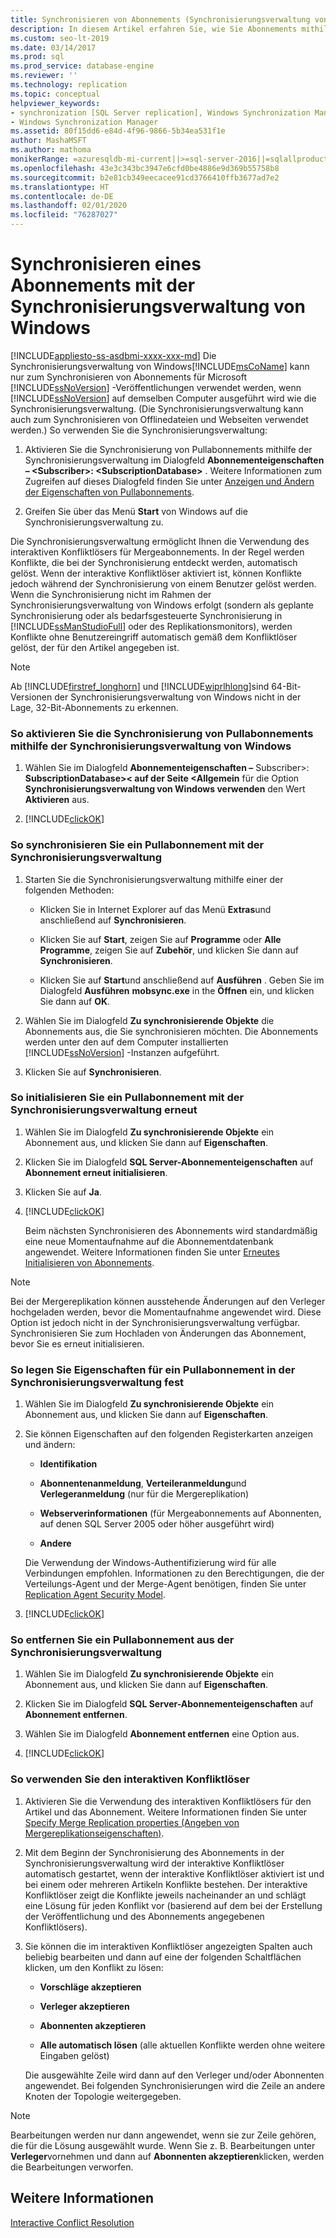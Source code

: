 ```yaml
---
title: Synchronisieren von Abonnements (Synchronisierungsverwaltung von Windows)
description: In diesem Artikel erfahren Sie, wie Sie Abonnements mithilfe der Synchronisierungsverwaltung von Windows synchronisieren.
ms.custom: seo-lt-2019
ms.date: 03/14/2017
ms.prod: sql
ms.prod_service: database-engine
ms.reviewer: ''
ms.technology: replication
ms.topic: conceptual
helpviewer_keywords:
- synchronization [SQL Server replication], Windows Synchronization Manager
- Windows Synchronization Manager
ms.assetid: 80f15dd6-e84d-4f96-9866-5b34ea531f1e
author: MashaMSFT
ms.author: mathoma
monikerRange: =azuresqldb-mi-current||>=sql-server-2016||=sqlallproducts-allversions
ms.openlocfilehash: 43e3c343bc3947e6cfd0be4886e9d369b55758b8
ms.sourcegitcommit: b2e81cb349eecacee91cd3766410ffb3677ad7e2
ms.translationtype: HT
ms.contentlocale: de-DE
ms.lasthandoff: 02/01/2020
ms.locfileid: "76287027"
---
```

# <a name="synchronize-a-subscription-using-windows-synchronization-manager"></a>Synchronisieren eines Abonnements mit der Synchronisierungsverwaltung von Windows
[!INCLUDE[appliesto-ss-asdbmi-xxxx-xxx-md](../../includes/appliesto-ss-asdbmi-xxxx-xxx-md.md)]
  Die Synchronisierungsverwaltung von Windows[!INCLUDE[msCoName](../../includes/msconame-md.md)] kann nur zum Synchronisieren von Abonnements für Microsoft [!INCLUDE[ssNoVersion](../../includes/ssnoversion-md.md)] -Veröffentlichungen verwendet werden, wenn [!INCLUDE[ssNoVersion](../../includes/ssnoversion-md.md)] auf demselben Computer ausgeführt wird wie die Synchronisierungsverwaltung. (Die Synchronisierungsverwaltung kann auch zum Synchronisieren von Offlinedateien und Webseiten verwendet werden.) So verwenden Sie die Synchronisierungsverwaltung:  
  
1.  Aktivieren Sie die Synchronisierung von Pullabonnements mithilfe der Synchronisierungsverwaltung im Dialogfeld **Abonnementeigenschaften – \<Subscriber>: \<SubscriptionDatabase>** . Weitere Informationen zum Zugreifen auf dieses Dialogfeld finden Sie unter [Anzeigen und Ändern der Eigenschaften von Pullabonnements](../../relational-databases/replication/view-and-modify-pull-subscription-properties.md).  
  
2.  Greifen Sie über das Menü **Start** von Windows auf die Synchronisierungsverwaltung zu.  
  
 Die Synchronisierungsverwaltung ermöglicht Ihnen die Verwendung des interaktiven Konfliktlösers für Mergeabonnements. In der Regel werden Konflikte, die bei der Synchronisierung entdeckt werden, automatisch gelöst. Wenn der interaktive Konfliktlöser aktiviert ist, können Konflikte jedoch während der Synchronisierung von einem Benutzer gelöst werden. Wenn die Synchronisierung nicht im Rahmen der Synchronisierungsverwaltung von Windows erfolgt (sondern als geplante Synchronisierung oder als bedarfsgesteuerte Synchronisierung in [!INCLUDE[ssManStudioFull](../../includes/ssmanstudiofull-md.md)] oder des Replikationsmonitors), werden Konflikte ohne Benutzereingriff automatisch gemäß dem Konfliktlöser gelöst, der für den Artikel angegeben ist.  
  
> [!NOTE]  
>  Ab [!INCLUDE[firstref_longhorn](../../includes/firstref-longhorn-md.md)] und [!INCLUDE[wiprlhlong](../../includes/wiprlhlong-md.md)]sind 64-Bit-Versionen der Synchronisierungsverwaltung von Windows nicht in der Lage, 32-Bit-Abonnements zu erkennen.  
  
### <a name="to-enable-the-synchronization-of-pull-subscriptions-with-windows-synchronization-manager"></a>So aktivieren Sie die Synchronisierung von Pullabonnements mithilfe der Synchronisierungsverwaltung von Windows  
  
1.  Wählen Sie im Dialogfeld **Abonnementeigenschaften –** Subscriber>: **SubscriptionDatabase>\< auf der Seite \<Allgemein** für die Option **Synchronisierungsverwaltung von Windows verwenden** den Wert **Aktivieren** aus.  
  
2.  [!INCLUDE[clickOK](../../includes/clickok-md.md)]  
  
### <a name="to-synchronize-a-pull-subscription-with-synchronization-manager"></a>So synchronisieren Sie ein Pullabonnement mit der Synchronisierungsverwaltung  
  
1.  Starten Sie die Synchronisierungsverwaltung mithilfe einer der folgenden Methoden:  
  
    -   Klicken Sie in Internet Explorer auf das Menü **Extras**und anschließend auf **Synchronisieren**.  
  
    -   Klicken Sie auf **Start**, zeigen Sie auf **Programme** oder **Alle Programme**, zeigen Sie auf **Zubehör**, und klicken Sie dann auf **Synchronisieren**.  
  
    -   Klicken Sie auf **Start**und anschließend auf **Ausführen** . Geben Sie im Dialogfeld **Ausführen** **mobsync.exe** in the **Öffnen** ein, und klicken Sie dann auf **OK**.  
  
2.  Wählen Sie im Dialogfeld **Zu synchronisierende Objekte** die Abonnements aus, die Sie synchronisieren möchten. Die Abonnements werden unter den auf dem Computer installierten [!INCLUDE[ssNoVersion](../../includes/ssnoversion-md.md)] -Instanzen aufgeführt.  
  
3.  Klicken Sie auf **Synchronisieren**.  
  
### <a name="to-reinitialize-a-pull-subscription-with-synchronization-manager"></a>So initialisieren Sie ein Pullabonnement mit der Synchronisierungsverwaltung erneut  
  
1.  Wählen Sie im Dialogfeld **Zu synchronisierende Objekte** ein Abonnement aus, und klicken Sie dann auf **Eigenschaften**.  
  
2.  Klicken Sie im Dialogfeld **SQL Server-Abonnementeigenschaften** auf **Abonnement erneut initialisieren**.  
  
3.  Klicken Sie auf **Ja**.  
  
4.  [!INCLUDE[clickOK](../../includes/clickok-md.md)]  
  
     Beim nächsten Synchronisieren des Abonnements wird standardmäßig eine neue Momentaufnahme auf die Abonnementdatenbank angewendet. Weitere Informationen finden Sie unter [Erneutes Initialisieren von Abonnements](../../relational-databases/replication/reinitialize-subscriptions.md).  
  
> [!NOTE]  
>  Bei der Mergereplikation können ausstehende Änderungen auf den Verleger hochgeladen werden, bevor die Momentaufnahme angewendet wird. Diese Option ist jedoch nicht in der Synchronisierungsverwaltung verfügbar. Synchronisieren Sie zum Hochladen von Änderungen das Abonnement, bevor Sie es erneut initialisieren.  
  
### <a name="to-set-properties-for-a-pull-subscription-in-synchronization-manager"></a>So legen Sie Eigenschaften für ein Pullabonnement in der Synchronisierungsverwaltung fest  
  
1.  Wählen Sie im Dialogfeld **Zu synchronisierende Objekte** ein Abonnement aus, und klicken Sie dann auf **Eigenschaften**.  
  
2.  Sie können Eigenschaften auf den folgenden Registerkarten anzeigen und ändern:  
  
    -   **Identifikation**  
  
    -   **Abonnentenanmeldung**, **Verteileranmeldung**und **Verlegeranmeldung** (nur für die Mergereplikation)  
  
    -   **Webserverinformationen** (für Mergeabonnements auf Abonnenten, auf denen SQL Server 2005 oder höher ausgeführt wird)  
  
    -   **Andere**  
  
     Die Verwendung der Windows-Authentifizierung wird für alle Verbindungen empfohlen. Informationen zu den Berechtigungen, die der Verteilungs-Agent und der Merge-Agent benötigen, finden Sie unter [Replication Agent Security Model](../../relational-databases/replication/security/replication-agent-security-model.md).  
  
3.  [!INCLUDE[clickOK](../../includes/clickok-md.md)]  
  
### <a name="to-remove-a-pull-subscription-from-synchronization-manager"></a>So entfernen Sie ein Pullabonnement aus der Synchronisierungsverwaltung  
  
1.  Wählen Sie im Dialogfeld **Zu synchronisierende Objekte** ein Abonnement aus, und klicken Sie dann auf **Eigenschaften**.  
  
2.  Klicken Sie im Dialogfeld **SQL Server-Abonnementeigenschaften** auf **Abonnement entfernen**.  
  
3.  Wählen Sie im Dialogfeld **Abonnement entfernen** eine Option aus.  
  
4.  [!INCLUDE[clickOK](../../includes/clickok-md.md)]  
  
### <a name="to-use-the-interactive-resolver"></a>So verwenden Sie den interaktiven Konfliktlöser  
  
1.  Aktivieren Sie die Verwendung des interaktiven Konfliktlösers für den Artikel und das Abonnement. Weitere Informationen finden Sie unter [Specify Merge Replication properties (Angeben von Mergereplikationseigenschaften)](../../relational-databases/replication/merge/specify-merge-replication-properties.md).  
  
2.  Mit dem Beginn der Synchronisierung des Abonnements in der Synchronisierungsverwaltung wird der interaktive Konfliktlöser automatisch gestartet, wenn der interaktive Konfliktlöser aktiviert ist und bei einem oder mehreren Artikeln Konflikte bestehen. Der interaktive Konfliktlöser zeigt die Konflikte jeweils nacheinander an und schlägt eine Lösung für jeden Konflikt vor (basierend auf dem bei der Erstellung der Veröffentlichung und des Abonnements angegebenen Konfliktlösers).  
  
3.  Sie können die im interaktiven Konfliktlöser angezeigten Spalten auch beliebig bearbeiten und dann auf eine der folgenden Schaltflächen klicken, um den Konflikt zu lösen:  
  
    -   **Vorschläge akzeptieren**  
  
    -   **Verleger akzeptieren**  
  
    -   **Abonnenten akzeptieren**  
  
    -   **Alle automatisch lösen** (alle aktuellen Konflikte werden ohne weitere Eingaben gelöst)  
  
     Die ausgewählte Zeile wird dann auf den Verleger und/oder Abonnenten angewendet. Bei folgenden Synchronisierungen wird die Zeile an andere Knoten der Topologie weitergegeben.  
  
> [!NOTE]  
>  Bearbeitungen werden nur dann angewendet, wenn sie zur Zeile gehören, die für die Lösung ausgewählt wurde. Wenn Sie z. B. Bearbeitungen unter **Verleger**vornehmen und dann auf **Abonnenten akzeptieren**klicken, werden die Bearbeitungen verworfen.  
  
## <a name="see-also"></a>Weitere Informationen  
 [Interactive Conflict Resolution](../../relational-databases/replication/merge/advanced-merge-replication-conflict-interactive-resolution.md)  
  
  
